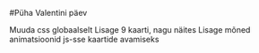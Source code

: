 #Püha Valentini päev

Muuda css globaalselt 
Lisage 9 kaarti, nagu näites
Lisage mõned animatsioonid js-sse kaartide avamiseks

